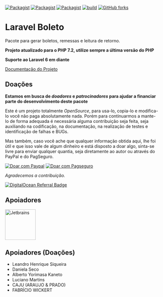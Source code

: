  [![Packagist](https://img.shields.io/packagist/v/eduardokum/laravel-boleto.svg?style=flat-square)](https://github.com/eduardokum/laravel-boleto)
[![Packagist](https://img.shields.io/packagist/dt/eduardokum/laravel-boleto.svg?style=flat-square)](https://github.com/eduardokum/laravel-boleto)
[![Packagist](https://img.shields.io/packagist/l/eduardokum/laravel-boleto.svg?style=flat-square)](https://github.com/eduardokum/laravel-boleto)
[![build](https://github.com/eduardokum/laravel-boleto/actions/workflows/build.yml/badge.svg)](https://github.com/eduardokum/laravel-boleto/actions/workflows/build.yml)
[![GitHub forks](https://img.shields.io/github/forks/eduardokum/laravel-boleto.svg?style=social&label=Fork)](https://github.com/eduardokum/laravel-boleto)

# Laravel Boleto
Pacote para gerar boletos, remessas e leitura de retorno.

**Projeto atualizado para o PHP 7.2, utilize sempre a última versão do PHP**

**Suporte ao Laravel 6 em diante**

[Documentação do Projeto](https://laravel-boleto.readthedocs.io/)

## Doações

**Estamos em busca de *doadores* e *patrocinadores* para ajudar a financiar parte do desenvolvimento deste pacote** 

Este é um projeto totalmente *OpenSource*, para usa-lo, copia-lo e modifica-lo você não paga absolutamente nada. Porém para continuarmos a mante-lo de forma adequada é necessária alguma contribuição seja feita, seja auxiliando na codificação, na documentação, na realização de testes e identificação de falhas e BUGs.

Mas também, caso você ache que qualquer informação obtida aqui, lhe foi útil e que isso vale de algum dinheiro e está disposto a doar algo, sinta-se livre para enviar qualquer quantia, seja diretamente ao autor ou através do PayPal e do PagSeguro.

<a target="_blank" href="https://www.paypal.com/cgi-bin/webscr?cmd=_donations&business=QPDFT3UXS6PTL&lc=BR&item_name=Laravel%20boleto&item_number=laravel%2dboleto&currency_code=BRL&bn=PP%2dDonationsBF%3abtn_donateCC_LG%2egif%3aNonHosted">
        <img alt="Doar com Paypal" src="https://www.paypalobjects.com/pt_BR/BR/i/btn/btn_donateCC_LG.gif"/></a>
<a target="_blank" href="https://pag.ae/bhn79Hc">
	<img alt="Doar com Pagseguro" src="https://stc.pagseguro.uol.com.br/public/img/botoes/doacoes/120x53-doar.gif"/></a>
        
*Agradecemos a contribuição.*

[![DigitalOcean Referral Badge](https://web-platforms.sfo2.cdn.digitaloceanspaces.com/WWW/Badge%203.svg)](https://www.digitalocean.com/?refcode=b99ef059ce2e&utm_campaign=Referral_Invite&utm_medium=Referral_Program&utm_source=badge)

## Apoiadores
<a target="_blank" href=" https://www.jetbrains.com/?from=LaravelBoleto">
         <img alt="Jetbrains" width="100" src="https://account.jetbrains.com/static/images/jetbrains-logo-inv.svg"/></a>

## Apoiadores (Doações)

* Leandro Henrique Siqueira
* Daniela Seco
* Alberto Yorimasa Kaneto
* Luciano Martins
* CAJU (ARAUJO & PRADO) 
* FABRÍCIO WICKERT
